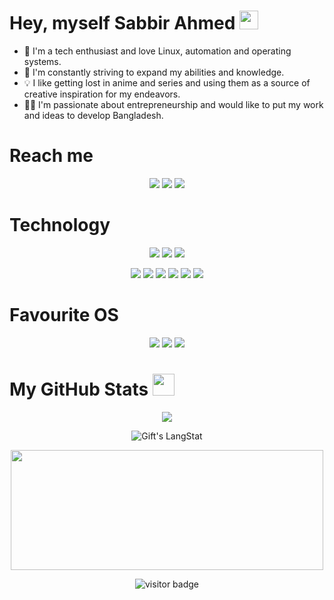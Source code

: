 # Hey, myself Sabbir Ahmed <img src="https://media.giphy.com/media/hvRJCLFzcasrR4ia7z/giphy.gif" width="30px">

- 👀 I'm a tech enthusiast and love Linux, automation and operating systems.
- 🧠 I'm constantly striving to expand my abilities and knowledge. 
- 💡 I like getting lost in anime and series and using them as a source of creative inspiration for my endeavors.
- 🫰🏼 I'm passionate about entrepreneurship and would like to put my work and ideas to develop Bangladesh. 
# Reach me

<p align="center">
<a target="_blank" href="https://www.linkedin.com/in/sabbir-ahmed1925/"><img src="https://img.shields.io/badge/-LinkedIn-0077B5?style=for-the-badge&logo=Linkedin&logoColor=white"></img></a>
<a target="_blank" href="mailto:sabbir.ahmed1925@gmail.com"><img src="https://img.shields.io/badge/-Gmail-D14836?style=for-the-badge&logo=Gmail&logoColor=white"></img></a>
<a target="_blank" href="https://twitter.com/_Sabbbir_"><img src="https://img.shields.io/badge/-Twitter-1DA1F2?style=for-the-badge&logo=Twitter&logoColor=white"></img></a>
</p>

# Technology
<p align="center">
<img src = "https://img.shields.io/badge/java-%23ED8B00.svg?style=for-the-badge&logo=java&logoColor=white"/>
<img src = "https://img.shields.io/badge/Android%20Studio-3DDC84.svg?style=for-the-badge&logo=android-studio&logoColor=white"/>
<img src = "https://img.shields.io/badge/kotlin-%237F52FF.svg?style=for-the-badge&logo=kotlin&logoColor=white"/>
</p>

<p align="center">
<img src = "https://img.shields.io/badge/mysql-%2300f.svg?style=for-the-badge&logo=mysql&logoColor=white"/>
<img src = "https://img.shields.io/badge/c-%2300599C.svg?style=for-the-badge&logo=c&logoColor=white"/>
<img src = "https://img.shields.io/badge/python-3670A0?style=for-the-badge&logo=python&logoColor=ffdd54"/>
<img src = "https://img.shields.io/badge/numpy-%23013243.svg?style=for-the-badge&logo=numpy&logoColor=white"/>
<img src = "https://img.shields.io/badge/pandas-%23150458.svg?style=for-the-badge&logo=pandas&logoColor=white"/>
<img src = "https://img.shields.io/badge/.NET-5C2D91?style=for-the-badge&logo=.net&logoColor=white"/>
</p>

# Favourite OS
<p align="center">
<img src = "https://img.shields.io/badge/Arch%20Linux-1793D1?logo=arch-linux&logoColor=fff&style=for-the-badge"/>
<img src = "https://img.shields.io/badge/Fedora-294172?style=for-the-badge&logo=fedora&logoColor=white"/>
<img src = "https://img.shields.io/badge/Kali-268BEE?style=for-the-badge&logo=kalilinux&logoColor=white"/>
</p>

# My GitHub Stats <img src = "https://i.pinimg.com/originals/65/c4/f4/65c4f452571be1261e9c623f7da488ac.gif" width = 35px>
 <div>
 <p align ="center"><img src = "https://github-readme-stats.vercel.app/api?username=sabbbir&show_icons=true&theme=radical"/>
  <p align ="center"> <img align="center" src="https://github-readme-streak-stats.herokuapp.com/?user=sabbbir" alt="Gift's LangStat" />

 <p align ="center"><img src = "https://github-readme-stats.vercel.app/api/top-langs/?username=sabbbir&layout=compact" height="192px"  width="500px"/>
</div>

<p  align="center">
  <img src="https://visitor-badge.glitch.me/badge?page_id=sabbbir" alt="visitor badge"/>
</p>
